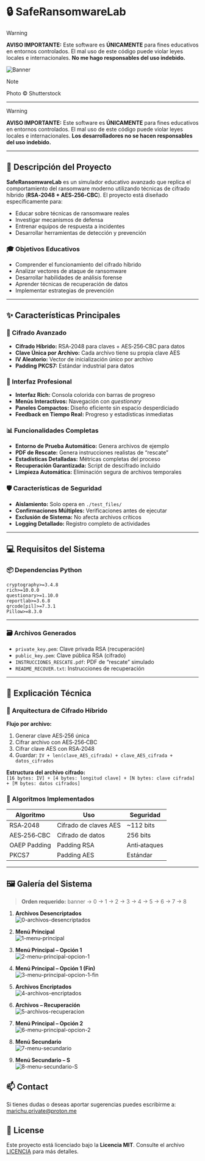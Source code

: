 # 🔒 SafeRansomwareLab

> [!WARNING]  
>**AVISO IMPORTANTE:** Este software es **ÚNICAMENTE** para fines educativos en entornos controlados. El mal uso de este código puede violar leyes locales e internacionales. **No me hago responsables del uso indebido.**

![Banner](./images/banner-Shutterstock.png)

> [!NOTE]  
> Photo © Shutterstock

---


> [!WARNING]  
>**AVISO IMPORTANTE:** Este software es **ÚNICAMENTE** para fines educativos en entornos controlados. El mal uso de este código puede violar leyes locales e internacionales. **Los desarrolladores no se hacen responsables del uso indebido.**

---

## 🎯 Descripción del Proyecto
**SafeRansomwareLab** es un simulador educativo avanzado que replica el comportamiento del ransomware moderno utilizando técnicas de cifrado híbrido (**RSA‑2048 + AES‑256‑CBC**). El proyecto está diseñado específicamente para:

- Educar sobre técnicas de ransomware reales  
- Investigar mecanismos de defensa  
- Entrenar equipos de respuesta a incidentes  
- Desarrollar herramientas de detección y prevención  

### 🎓 Objetivos Educativos
- Comprender el funcionamiento del cifrado híbrido  
- Analizar vectores de ataque de ransomware  
- Desarrollar habilidades de análisis forense  
- Aprender técnicas de recuperación de datos  
- Implementar estrategias de prevención  

---

## ✨ Características Principales

### 🔐 Cifrado Avanzado
- **Cifrado Híbrido:** RSA‑2048 para claves + AES‑256‑CBC para datos  
- **Clave Única por Archivo:** Cada archivo tiene su propia clave AES  
- **IV Aleatorio:** Vector de inicialización único por archivo  
- **Padding PKCS7:** Estándar industrial para datos  

### 🎨 Interfaz Profesional
- **Interfaz Rich:** Consola colorida con barras de progreso  
- **Menús Interactivos:** Navegación con *questionary*  
- **Paneles Compactos:** Diseño eficiente sin espacio desperdiciado  
- **Feedback en Tiempo Real:** Progreso y estadísticas inmediatas  

### 📊 Funcionalidades Completas
- **Entorno de Prueba Automático:** Genera archivos de ejemplo  
- **PDF de Rescate:** Genera instrucciones realistas de “rescate”  
- **Estadísticas Detalladas:** Métricas completas del proceso  
- **Recuperación Garantizada:** Script de descifrado incluido  
- **Limpieza Automática:** Eliminación segura de archivos temporales  

### 🛡️ Características de Seguridad
- **Aislamiento:** Solo opera en `./test_files/`  
- **Confirmaciones Múltiples:** Verificaciones antes de ejecutar  
- **Exclusión de Sistema:** No afecta archivos críticos  
- **Logging Detallado:** Registro completo de actividades  

---

## 💻 Requisitos del Sistema

### 📦 Dependencias Python
```
cryptography>=3.4.8
rich>=10.0.0
questionary>=1.10.0
reportlab>=3.6.8
qrcode[pil]>=7.3.1
Pillow>=8.3.0
```

---

### 🗃️ Archivos Generados
- `private_key.pem`: Clave privada RSA (recuperación)  
- `public_key.pem`: Clave pública RSA (cifrado)  
- `INSTRUCCIONES_RESCATE.pdf`: PDF de “rescate” simulado  
- `README_RECOVER.txt`: Instrucciones de recuperación  

---

## 🔬 Explicación Técnica

### 🧩 Arquitectura de Cifrado Híbrido
**Flujo por archivo:**
1. Generar clave AES‑256 única  
2. Cifrar archivo con AES‑256‑CBC  
3. Cifrar clave AES con RSA‑2048  
4. Guardar: `IV + len(clave_AES_cifrada) + clave_AES_cifrada + datos_cifrados`

**Estructura del archivo cifrado:**  
`[16 bytes: IV] + [4 bytes: longitud clave] + [N bytes: clave cifrada] + [M bytes: datos cifrados]`

### 🔐 Algoritmos Implementados
| Algoritmo     | Uso                      | Seguridad |
|---------------|---------------------------|-----------|
| RSA‑2048      | Cifrado de claves AES     | ~112 bits |
| AES‑256‑CBC   | Cifrado de datos          | 256 bits  |
| OAEP Padding  | Padding RSA               | Anti‑ataques |
| PKCS7         | Padding AES               | Estándar  |

---

## 🖼️ Galería del Sistema

> **Orden requerido:** banner → 0 → 1 → 2 → 3 → 4 → 5 → 6 → 7 → 8

1. **Archivos Desencriptados**  
   ![0-archivos-desencriptados](./images/0-archivos-desencriptados.png)

2. **Menú Principal**  
   ![1-menu-principal](./images/1-menu-principal.png)

3. **Menú Principal – Opción 1**  
   ![2-menu-principal-opcion-1](./images/2-menu-principal-opcion-1.png)

4. **Menú Principal – Opción 1 (Fin)**  
   ![3-menu-principal-opcion-1-fin](./images/3-menu-principal-opcion-1-fin.png)

5. **Archivos Encriptados**  
   ![4-archivos-encriptados](./images/4-archivos-encriptados.png)

6. **Archivos – Recuperación**  
   ![5-archivos-recuperacion](./images/5-archivos-recuperacion.png)

7. **Menú Principal – Opción 2**  
   ![6-menu-principal-opcion-2](./images/6-menu-principal-opcion-2.png)

8. **Menú Secundario**  
   ![7-menu-secundario](./images/7-menu-secundario.png)

9. **Menú Secundario – S**  
   ![8-menu-secundario-S](./images/8-menu-secundario-S.png)


## 📫 Contact

Si tienes dudas o deseas aportar sugerencias puedes escribirme a: [marichu.private@proton.me](mailto:marichu.private@proton.me)

## 📄 License

Este proyecto está licenciado bajo la **Licencia MIT**. Consulte el archivo [LICENCIA](LICENCIA) para más detalles.
